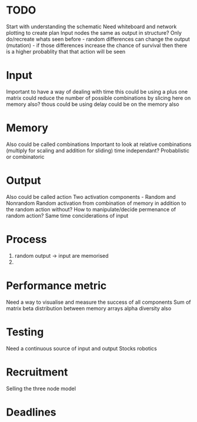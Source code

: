 # TODO
Start with understanding the schematic
Need whiteboard and network plotting to create plan
Input nodes the same as output in structure?
Only do/recreate whats seen before - random differences can change the output (mutation) - if those  differences increase the chance of survival then there is a higher probablity that that action will be seen

# Input
Important to have a way of dealing with time
	this could be using a plus one matrix
		could reduce the number of possible combinations by slicing here
		on memory also?
	thous could be using delay
		could be on the memory also

# Memory
Also could be called combinations
Important to look at relative combinations (multiply for scaling and addition for sliding)
time independant?
Probablistic or combinatoric

# Output
Also could be called action
Two activation components - Random and Nonrandom
Random activation from combination of memory
	in addition to the random action without?
	How to manipulate/decide permenance of random action?
Same time conciderations of input

# Process
1. random output -> input are memorised
1. 

	
# Performance metric
Need a way to visualise and measure the success of all components
	Sum of matrix
	beta distribution between memory arrays
	alpha diversity also

# Testing
Need a continuous source of input and output
Stocks
robotics

# Recruitment
Selling the three node model

# Deadlines


